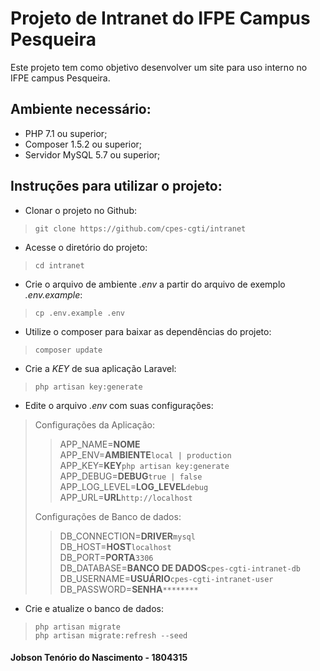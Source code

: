 # Projeto de Intranet do IFPE Campus Pesqueira

Este projeto tem como objetivo desenvolver um site para uso interno no IFPE campus Pesqueira.

## Ambiente necessário:

* PHP 7.1 ou superior;
* Composer 1.5.2 ou superior;
* Servidor MySQL 5.7 ou superior;

## Instruções para utilizar o projeto:

* Clonar o projeto no Github:
>`git clone https://github.com/cpes-cgti/intranet`
* Acesse o diretório do projeto:
>`cd intranet`
* Crie o arquivo de ambiente *.env* a partir do arquivo de exemplo *.env.example*:
>`cp .env.example .env`
* Utilize o composer para baixar as dependências do projeto:
>`composer update`
* Crie a *KEY* de sua aplicação Laravel:
>`php artisan key:generate`
* Edite o arquivo *.env* com suas configurações:
> Configurações da Aplicação:
>> APP_NAME=**NOME**    
>> APP_ENV=**AMBIENTE**`local | production`  
>> APP_KEY=**KEY**`php artisan key:generate`    
>> APP_DEBUG=**DEBUG**`true | false` 
>> APP_LOG_LEVEL=**LOG_LEVEL**`debug`   
>> APP_URL=**URL**`http://localhost`  
>  	
> Configurações de Banco de dados:  
>> DB_CONNECTION=**DRIVER**`mysql`  
>> DB_HOST=**HOST**`localhost`  
>> DB_PORT=**PORTA**`3306`  
>> DB_DATABASE=**BANCO DE DADOS**`cpes-cgti-intranet-db`    
>> DB_USERNAME=**USUÁRIO**`cpes-cgti-intranet-user`     
>> DB_PASSWORD=**SENHA**`********`  
* Crie e atualize o banco de dados:
>`php artisan migrate`  
>`php artisan migrate:refresh --seed`
#### Jobson Tenório do Nascimento - 1804315